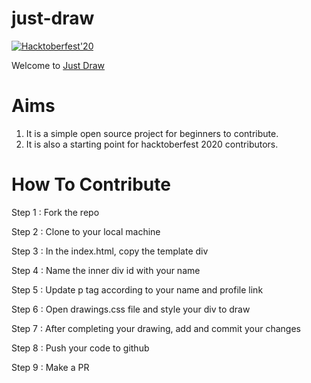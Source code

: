 # just-draw
  

[![Hacktoberfest'20](https://img.shields.io/badge/hacktoberfest-2020-pinkpurple)](#)

Welcome to <a href="https://sushilbajracharya01.github.io/just-draw/" target="_blank">Just Draw<a/>

# Aims

1. It is a simple open source project for beginners to contribute.
2. It is also a starting point for hacktoberfest 2020 contributors.

# How To Contribute

Step 1 : Fork the repo

Step 2 : Clone to your local machine

Step 3 : In the index.html, copy the template div

Step 4 : Name the inner div id with your name

Step 5 : Update p tag according to your name and profile link

Step 6 : Open drawings.css file and style your div to draw

Step 7 : After completing your drawing, add and commit your changes

Step 8 : Push your code to github

Step 9 : Make a PR
